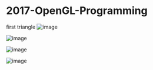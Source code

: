 # 2017-OpenGL-Programming

first triangle
![image](https://user-images.githubusercontent.com/59910227/89098081-69a95080-d41f-11ea-86f5-ba9f8483c57b.png)

![image](https://user-images.githubusercontent.com/59910227/89098172-0f5cbf80-d420-11ea-9aa4-8699f19a08a4.png)

![image](https://user-images.githubusercontent.com/59910227/89098225-8f832500-d420-11ea-8c64-3e8b2719c102.png)

![image](https://user-images.githubusercontent.com/59910227/89098323-7464e500-d421-11ea-9364-e4868f8461fb.png)
